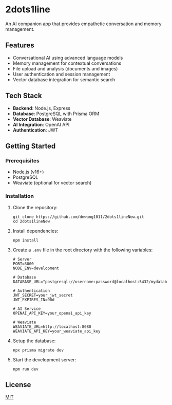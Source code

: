 # 2dots1line

An AI companion app that provides empathetic conversation and memory management.

## Features

- Conversational AI using advanced language models
- Memory management for contextual conversations
- File upload and analysis (documents and images)
- User authentication and session management
- Vector database integration for semantic search

## Tech Stack

- **Backend**: Node.js, Express
- **Database**: PostgreSQL with Prisma ORM
- **Vector Database**: Weaviate
- **AI Integration**: OpenAI API
- **Authentication**: JWT

## Getting Started

### Prerequisites

- Node.js (v16+)
- PostgreSQL
- Weaviate (optional for vector search)

### Installation

1. Clone the repository:
   ```
   git clone https://github.com/dnwang1011/2dots1lineNew.git
   cd 2dots1lineNew
   ```

2. Install dependencies:
   ```
   npm install
   ```

3. Create a `.env` file in the root directory with the following variables:
   ```
   # Server
   PORT=3000
   NODE_ENV=development

   # Database
   DATABASE_URL="postgresql://username:password@localhost:5432/mydatabase"

   # Authentication
   JWT_SECRET=your_jwt_secret
   JWT_EXPIRES_IN=90d

   # AI Service
   OPENAI_API_KEY=your_openai_api_key

   # Weaviate
   WEAVIATE_URL=http://localhost:8080
   WEAVIATE_API_KEY=your_weaviate_api_key
   ```

4. Setup the database:
   ```
   npx prisma migrate dev
   ```

5. Start the development server:
   ```
   npm run dev
   ```

## License

[MIT](LICENSE) 